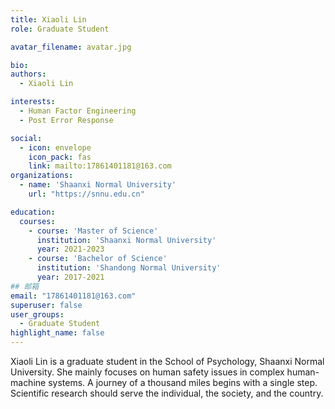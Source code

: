 ```yaml
---
title: Xiaoli Lin
role: Graduate Student

avatar_filename: avatar.jpg

bio:
authors:
  - Xiaoli Lin

interests:
  - Human Factor Engineering 
  - Post Error Response

social:
  - icon: envelope
    icon_pack: fas
    link: mailto:17861401181@163.com
organizations:
  - name: 'Shaanxi Normal University'
    url: "https://snnu.edu.cn"

education:
  courses:
    - course: 'Master of Science'
      institution: 'Shaanxi Normal University'
      year: 2021-2023
    - course: 'Bachelor of Science'
      institution: 'Shandong Normal University'
      year: 2017-2021
## 邮箱
email: "17861401181@163.com"
superuser: false
user_groups:
  - Graduate Student
highlight_name: false
---
```

Xiaoli Lin is a graduate student in the School of Psychology, Shaanxi Normal University. She mainly focuses on human safety issues in complex human-machine systems.
A journey of a thousand miles begins with a single step. Scientific research should serve the individual, the society, and the country.
